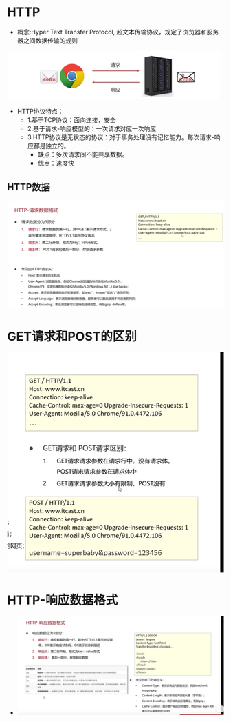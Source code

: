 # HTTP

* 概念:Hyper Text Transfer Protocol, 超文本传输协议，规定了浏览器和服务器之间数据传输的规则

![image-20220608141138032](.\HTTP.assets\image-20220608141138032.png)

* HTTP协议特点：
  * 1.基于TCP协议：面向连接，安全
  *  2.基于请求-响应模型的：一次请求对应一次响应
  * 3.HTTP协议是无状态的协议：对于事务处理没有记忆能力。每次请求-响应都是独立的。
    * 缺点：多次请求间不能共享数据。
    * 优点：速度快



## HTTP数据

![image-20220608142325783](.\HTTP.assets\image-20220608142325783.png)





# GET请求和POST的区别

![image-20220608142603038](.\HTTP.assets\image-20220608142603038.png)



# HTTP-响应数据格式

* ![image-20220608143235416](.\HTTP.assets\image-20220608143235416.png)